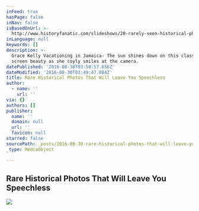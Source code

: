 ```yaml
---
inFeed: true
hasPage: false
inNav: false
isBasedOnUrl: >-
  http://www.historyfanatic.com/slideshows/20-rarely-seen-historical-photos-of-famous-people/1/
inLanguage: null
keywords: []
description: >-
  Grace Kelly Vacationing in Jamaica- The sun shines down on this classic silver
  screen beauty as she coyly smiles at the camera.
datePublished: '2016-08-30T03:50:57.656Z'
dateModified: '2016-08-30T03:49:47.084Z'
title: Rare Historical Photos That Will Leave You Speechless
author:
  - name: ''
    url: ''
via: {}
authors: []
publisher:
  name: ''
  domain: null
  url: ''
  favicon: null
starred: false
sourcePath: _posts/2016-08-30-rare-historical-photos-that-will-leave-you-speechless.md
_type: MediaObject

---
```

<article style=""><h1>Rare Historical Photos That Will Leave You Speechless</h1><img src="https://imgflo.herokuapp.com/graph/2b2431f8e7ba7b0/ef2ee2f915bcffc8daf2a561d0450e5d/noop.jpg?input=http%3A%2F%2Fwww.historyfanatic.com%2Fwp-content%2Fuploads%2F2016%2F01%2Fprince-at-coachella-400x242.jpg" /></article>